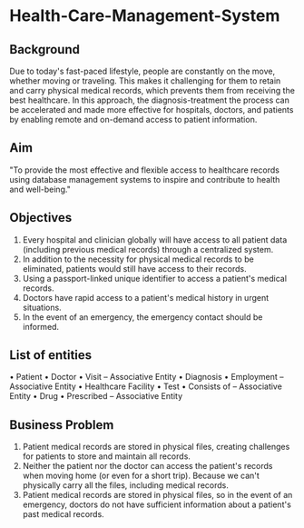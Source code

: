 # Health-Care-Management-System

## Background
Due to today's fast-paced lifestyle, people are constantly on the move, whether moving
or traveling. This makes it challenging for them to retain and carry physical medical records,
which prevents them from receiving the best healthcare. In this approach, the diagnosis-treatment
the process can be accelerated and made more effective for hospitals, doctors, and patients by
enabling remote and on-demand access to patient information.


## Aim
"To provide the most effective and flexible access to healthcare records using database
management systems to inspire and contribute to health and well-being."


## Objectives
1. Every hospital and clinician globally will have access to all patient data (including
previous medical records) through a centralized system.
2. In addition to the necessity for physical medical records to be eliminated, patients would
still have access to their records.
3. Using a passport-linked unique identifier to access a patient's medical records.
4. Doctors have rapid access to a patient's medical history in urgent situations.
5. In the event of an emergency, the emergency contact should be informed.

## List of entities
• Patient
• Doctor
• Visit – Associative Entity
• Diagnosis
• Employment – Associative Entity
• Healthcare Facility
• Test
• Consists of – Associative Entity
• Drug
• Prescribed – Associative Entity


## Business Problem
1. Patient medical records are stored in physical files, creating challenges for patients to
store and maintain all records.
2. Neither the patient nor the doctor can access the patient's records when moving
home (or even for a short trip). Because we can't physically carry all the files, including
medical records.
3. Patient medical records are stored in physical files, so in the event of an emergency,
doctors do not have sufficient information about a patient's past medical records.
